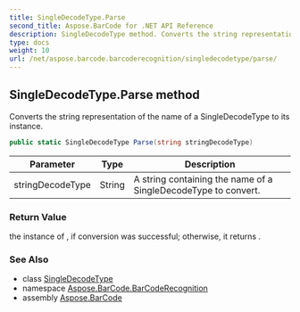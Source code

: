 ```yaml
---
title: SingleDecodeType.Parse
second_title: Aspose.BarCode for .NET API Reference
description: SingleDecodeType method. Converts the string representation of the name of a SingleDecodeType to its instance
type: docs
weight: 10
url: /net/aspose.barcode.barcoderecognition/singledecodetype/parse/
---
```

## SingleDecodeType.Parse method

Converts the string representation of the name of a SingleDecodeType to its instance.

```csharp
public static SingleDecodeType Parse(string stringDecodeType)
```

| Parameter | Type | Description |
| --- | --- | --- |
| stringDecodeType | String | A string containing the name of a SingleDecodeType to convert. |

### Return Value

the instance of , if conversion was successful; otherwise, it returns .

### See Also

* class [SingleDecodeType](../)
* namespace [Aspose.BarCode.BarCodeRecognition](../../singledecodetype/)
* assembly [Aspose.BarCode](../../../)


